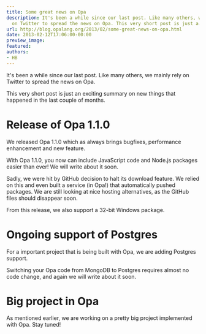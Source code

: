 ```yaml
---
title: Some great news on Opa
description: It's been a while since our last post. Like many others, we mainly rely
  on Twitter to spread the news on Opa. This very short post is just a...
url: http://blog.opalang.org/2013/02/some-great-news-on-opa.html
date: 2013-02-12T17:06:00-00:00
preview_image:
featured:
authors:
- HB
---
```


<p>It's been a while since our last post. Like many others, we mainly rely on Twitter to spread the news on Opa.</p><p>This very short post is just an exciting summary on new things that happened in the last couple of months.</p><h1>Release of Opa 1.1.0</h1><p>We released Opa 1.1.0 which as always brings bugfixes, performance enhancement and new feature.</p><p>With Opa 1.1.0, you now can include JavaScript code and Node.js packages easier than ever! We will write about it soon.</p><p>Sadly, we were hit by GitHub decision to halt its download feature. We relied on this and even built a service (in Opa!) that automatically pushed packages. We are still looking at nice hosting alternatives, as the GitHub files should disappear soon.</p><p>From this release, we also support a 32-bit Windows package.</p><h1>Ongoing support of Postgres</h1><p>For a important project that is being built with Opa, we are adding Postgres support.</p><p>Switching your Opa code from MongoDB to Postgres requires almost no code change, and again we will write about it soon.</p><h1>Big project in Opa</h1><p>As mentioned earlier, we are working on a pretty big project implemented with Opa. Stay tuned!</p>

